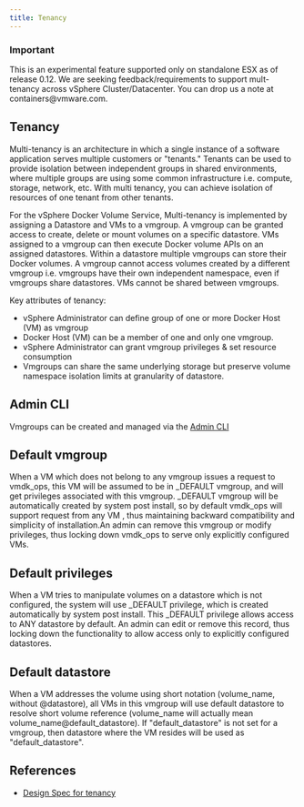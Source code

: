 ```yaml
---
title: Tenancy
---
```



<div class="panel panel-danger">
  <div class="panel-heading">
    <h3 class="panel-title">Important</h3>
  </div>
  <div class="panel-body">
        This is an experimental feature supported only on standalone ESX as of release 0.12. We are seeking feedback/requirements to support mult-tenancy across vSphere Cluster/Datacenter. You can drop us a note at containers@vmware.com.
  </div>
</div>

## Tenancy

Multi-tenancy is an architecture in which a single instance of a software application serves multiple customers or "tenants." Tenants can be used to provide isolation between independent groups in shared environments, where multiple groups are using some common infrastructure i.e. compute, storage, network, etc. With multi tenancy, you can achieve isolation of resources of one tenant from other tenants.

For the vSphere Docker Volume Service, Multi-tenancy is implemented by assigning a Datastore and VMs to a vmgroup.  A vmgroup can be granted access to create, delete or mount volumes on a specific datastore. VMs assigned to a vmgroup can then execute Docker volume APIs on an assigned datastores. Within a datastore multiple vmgroups can store their Docker volumes. A vmgroup cannot access volumes created by a different vmgroup i.e. vmgroups have their own independent namespace, even if vmgroups share datastores. VMs cannot be shared between vmgroups.

Key attributes of tenancy:

- vSphere Administrator can define group of one or more Docker Host (VM) as
vmgroup
- Docker Host (VM) can be a member of one and only one vmgroup.
- vSphere Administrator can grant vmgroup privileges & set resource consumption
- Vmgroups can share the same underlying storage but preserve volume namespace isolation limits at granularity of datastore.

## Admin CLI

Vmgroups can be created and managed via the [Admin CLI](/user-guide/admin-cli/#Vmgroup)

## Default vmgroup
When a VM which does not belong to any vmgroup issues a request to vmdk_ops, this VM will be assumed to be in _DEFAULT vmgroup, and will get privileges
associated with this vmgroup. \_DEFAULT vmgroup will be automatically created by system post install, so by default vmdk_ops will support request from
any VM , thus maintaining backward compatibility and simplicity of installation.An admin can remove this vmgroup or modify privileges, thus locking
down vmdk_ops to serve only explicitly configured VMs.

## Default privileges
When a VM tries to manipulate volumes on a datastore which is not configured,  the system will use _DEFAULT privilege, which is created automatically
by system post install. This _DEFAULT privilege allows access to ANY datastore by default. An admin can edit or remove this record, thus locking down
the functionality to allow access only to explicitly configured datastores.

## Default datastore
When a VM addresses the volume using short notation (volume_name, without @datastore), all VMs in this vmgroup will use default datastore to resolve short volume reference (volume_name will actually mean volume_name@default_datastore).
If "default_datastore" is not set for a vmgroup, then datastore where the VM resides will be used as "default_datastore".

## References

- [Design Spec for tenancy](https://github.com/vmware/docker-volume-vsphere/blob/master/docs/misc/docker-volume-auth-proposal.v1_2.md)
